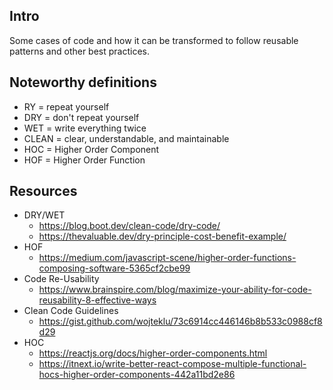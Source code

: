 ## Intro

Some cases of code and how it can be transformed to follow reusable patterns and other best practices.

## Noteworthy definitions

- RY = repeat yourself
- DRY = don't repeat yourself
- WET = write everything twice
- CLEAN = clear, understandable, and maintainable
- HOC = Higher Order Component
- HOF = Higher Order Function

## Resources
- DRY/WET
  - https://blog.boot.dev/clean-code/dry-code/
  - https://thevaluable.dev/dry-principle-cost-benefit-example/
- HOF
  - https://medium.com/javascript-scene/higher-order-functions-composing-software-5365cf2cbe99
- Code Re-Usability
  - https://www.brainspire.com/blog/maximize-your-ability-for-code-reusability-8-effective-ways
- Clean Code Guidelines 
  - https://gist.github.com/wojteklu/73c6914cc446146b8b533c0988cf8d29
- HOC 
  - https://reactjs.org/docs/higher-order-components.html
  - https://itnext.io/write-better-react-compose-multiple-functional-hocs-higher-order-components-442a11bd2e86
